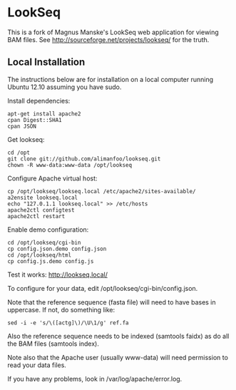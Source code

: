 LookSeq
=======

This is a fork of Magnus Manske's LookSeq web application for viewing
BAM files. See http://sourceforge.net/projects/lookseq/ for the truth.

Local Installation
------------------

The instructions below are for installation on a local computer
running Ubuntu 12.10 assuming you have sudo.

Install dependencies:

```
apt-get install apache2
cpan Digest::SHA1
cpan JSON
```

Get lookseq:

```
cd /opt
git clone git://github.com/alimanfoo/lookseq.git
chown -R www-data:www-data /opt/lookseq
```

Configure Apache virtual host:

```
cp /opt/lookseq/lookseq.local /etc/apache2/sites-available/
a2ensite lookseq.local
echo "127.0.1.1 lookseq.local" >> /etc/hosts
apache2ctl configtest
apache2ctl restart
```

Enable demo configuration:

```
cd /opt/lookseq/cgi-bin
cp config.json.demo config.json
cd /opt/lookseq/html
cp config.js.demo config.js
```

Test it works: http://lookseq.local/

To configure for your data, edit /opt/lookseq/cgi-bin/config.json.

Note that the reference sequence (fasta file) will need to have bases
in uppercase. If not, do something like:

```
sed -i -e 's/\([actg]\)/\U\1/g' ref.fa 
```

Also the reference sequence needs to be indexed (samtools faidx) as do
all the BAM files (samtools index).

Note also that the Apache user (usually www-data) will need permission
to read your data files.

If you have any problems, look in /var/log/apache/error.log.